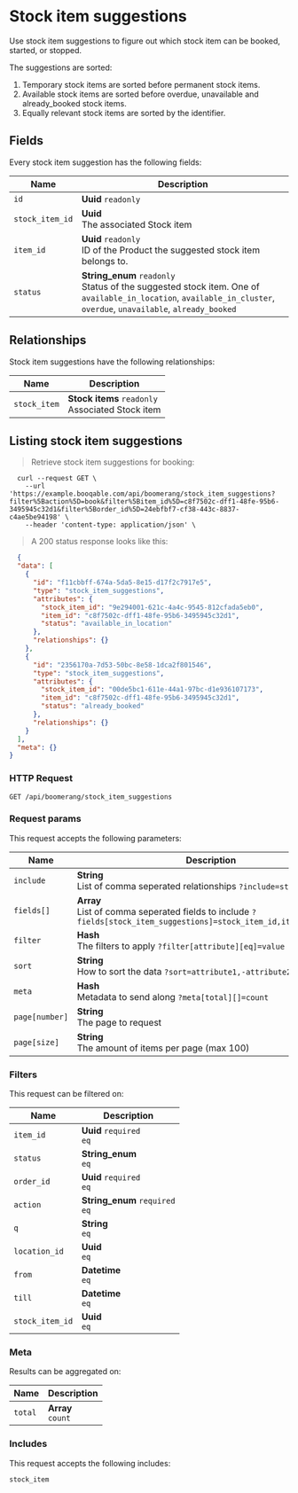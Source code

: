 # Stock item suggestions

Use stock item suggestions to figure out which stock item can be booked,
started, or stopped.

The suggestions are sorted:
  1. Temporary stock items are sorted before permanent stock items.
  2. Available stock items are sorted before overdue, unavailable and already_booked stock items.
  3. Equally relevant stock items are sorted by the identifier.

## Fields
Every stock item suggestion has the following fields:

Name | Description
-- | --
`id` | **Uuid** `readonly`<br>
`stock_item_id` | **Uuid** <br>The associated Stock item
`item_id` | **Uuid** `readonly`<br>ID of the Product the suggested stock item belongs to.
`status` | **String_enum** `readonly`<br>Status of the suggested stock item. One of `available_in_location`, `available_in_cluster`, `overdue`, `unavailable`, `already_booked` 


## Relationships
Stock item suggestions have the following relationships:

Name | Description
-- | --
`stock_item` | **Stock items** `readonly`<br>Associated Stock item


## Listing stock item suggestions



> Retrieve stock item suggestions for booking:

```shell
  curl --request GET \
    --url 'https://example.booqable.com/api/boomerang/stock_item_suggestions?filter%5Baction%5D=book&filter%5Bitem_id%5D=c8f7502c-dff1-48fe-95b6-3495945c32d1&filter%5Border_id%5D=24ebfbf7-cf38-443c-8837-c4ae5be94198' \
    --header 'content-type: application/json' \
```

> A 200 status response looks like this:

```json
  {
  "data": [
    {
      "id": "f11cbbff-674a-5da5-8e15-d17f2c7917e5",
      "type": "stock_item_suggestions",
      "attributes": {
        "stock_item_id": "9e294001-621c-4a4c-9545-812cfada5eb0",
        "item_id": "c8f7502c-dff1-48fe-95b6-3495945c32d1",
        "status": "available_in_location"
      },
      "relationships": {}
    },
    {
      "id": "2356170a-7d53-50bc-8e58-1dca2f801546",
      "type": "stock_item_suggestions",
      "attributes": {
        "stock_item_id": "00de5bc1-611e-44a1-97bc-d1e936107173",
        "item_id": "c8f7502c-dff1-48fe-95b6-3495945c32d1",
        "status": "already_booked"
      },
      "relationships": {}
    }
  ],
  "meta": {}
}
```

### HTTP Request

`GET /api/boomerang/stock_item_suggestions`

### Request params

This request accepts the following parameters:

Name | Description
-- | --
`include` | **String** <br>List of comma seperated relationships `?include=stock_item`
`fields[]` | **Array** <br>List of comma seperated fields to include `?fields[stock_item_suggestions]=stock_item_id,item_id,status`
`filter` | **Hash** <br>The filters to apply `?filter[attribute][eq]=value`
`sort` | **String** <br>How to sort the data `?sort=attribute1,-attribute2`
`meta` | **Hash** <br>Metadata to send along `?meta[total][]=count`
`page[number]` | **String** <br>The page to request
`page[size]` | **String** <br>The amount of items per page (max 100)


### Filters

This request can be filtered on:

Name | Description
-- | --
`item_id` | **Uuid** `required`<br>`eq`
`status` | **String_enum** <br>`eq`
`order_id` | **Uuid** `required`<br>`eq`
`action` | **String_enum** `required`<br>`eq`
`q` | **String** <br>`eq`
`location_id` | **Uuid** <br>`eq`
`from` | **Datetime** <br>`eq`
`till` | **Datetime** <br>`eq`
`stock_item_id` | **Uuid** <br>`eq`


### Meta

Results can be aggregated on:

Name | Description
-- | --
`total` | **Array** <br>`count`


### Includes

This request accepts the following includes:

`stock_item`





